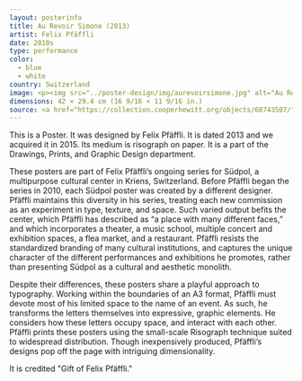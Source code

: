 ```yaml
---
layout: posterinfo
title: Au Revoir Simone (2013)
artist: Felix Pfäffli
date: 2010s
type: performance
color: 
  - blue
  - white
country: Switzerland
image: <p><img src="../poster-design/img/aurevoirsimone.jpg" alt="Au Revoir Simone poster"/></p>
dimensions: 42 × 29.4 cm (16 9/16 × 11 9/16 in.)
source: <a href="https://collection.cooperhewitt.org/objects/68743507/"> https://collection.cooperhewitt.org/objects/68743507/ </a>
---
```


<p> This is a Poster. It was designed by Felix Pfäffli. It is dated 2013 and we acquired it in 2015. Its medium is risograph on paper. It is a part of the Drawings, Prints, and Graphic Design department. </p>

<p> These posters are part of Felix Pfäffli’s ongoing series for Südpol, a multipurpose cultural center in Kriens, Switzerland. Before Pfäffli began the series in 2010, each Südpol poster was created by a different designer. Pfäffli maintains this diversity in his series, treating each new commission as an experiment in type, texture, and space. Such varied output befits the center, which Pfäffli has described as “a place with many different faces,” and which incorporates a theater, a music school, multiple concert and exhibition spaces, a flea market, and a restaurant. Pfäffli resists the standardized branding of many cultural institutions, and captures the unique character of the different performances and exhibitions he promotes, rather than presenting Südpol as a cultural and aesthetic monolith. </p>

<p> Despite their differences, these posters share a playful approach to typography. Working within the boundaries of an A3 format, Pfäffli must devote most of his limited space to the name of an event. As such, he transforms the letters themselves into expressive, graphic elements. He considers how these letters occupy space, and interact with each other. Pfäffli prints these posters using the small-scale Risograph technique suited to widespread distribution. Though inexpensively produced, Pfäffli’s designs pop off the page with intriguing dimensionality. </p>

<p> It is credited "Gift of Felix Pfäffli." </p>